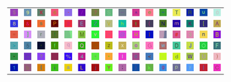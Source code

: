 <table>
<tr>
<td><img src="24.gif"></td>
<td><img src="39.gif"></td>
<td><img src="58.gif"></td>
<td><img src="36.gif"></td>
<td><img src="2D.gif"></td>
<td><img src="2F.gif"></td>
<td><img src="37.gif"></td>
<td><img src="53.gif"></td>
<td><img src="5F.gif"></td>
<td><img src="5E.gif"></td>
<td><img src="65.gif"></td>
<td><img src="7E.gif"></td>
<td><img src="54.gif"></td>
<td><img src="52.gif"></td>
<td><img src="75.gif"></td>
<td><img src="30.gif"></td>
</tr>
<tr>
<td><img src="38.gif"></td>
<td><img src="26.gif"></td>
<td><img src="73.gif"></td>
<td><img src="50.gif"></td>
<td><img src="32.gif"></td>
<td><img src="45.gif"></td>
<td><img src="5A.gif"></td>
<td><img src="56.gif"></td>
<td><img src="68.gif"></td>
<td><img src="74.gif"></td>
<td><img src="28.gif"></td>
<td><img src="4E.gif"></td>
<td><img src="6D.gif"></td>
<td><img src="4B.gif"></td>
<td><img src="5B.gif"></td>
<td><img src="41.gif"></td>
</tr>
<tr>
<td><img src="3D.gif"></td>
<td><img src="5D.gif"></td>
<td><img src="72.gif"></td>
<td><img src="21.gif"></td>
<td><img src="gr3.gif"></td>
<td><img src="4D.gif"></td>
<td><img src="76.gif"></td>
<td><img src="60.gif"></td>
<td><img src="40.gif"></td>
<td><img src="48.gif"></td>
<td><img src="49.gif"></td>
<td><img src="gr2.gif"></td>
<td><img src="23.gif"></td>
<td><img src="33.gif"></td>
<td><img src="6E.gif"></td>
<td><img src="42.gif"></td>
</tr>
<tr>
<td><img src="3E.gif"></td>
<td><img src="35.gif"></td>
<td><img src="27.gif"></td>
<td><img src="66.gif"></td>
<td><img src="71.gif"></td>
<td><img src="51.gif"></td>
<td><img src="3A.gif"></td>
<td><img src="7A.gif"></td>
<td><img src="78.gif"></td>
<td><img src="6F.gif"></td>
<td><img src="47.gif"></td>
<td><img src="77.gif"></td>
<td><img src="44.gif"></td>
<td><img src="4A.gif"></td>
<td><img src="4F.gif"></td>
<td><img src="46.gif"></td>
</tr>
<tr>
<td><img src="2A.gif"></td>
<td><img src="2E.gif"></td>
<td><img src="3F.gif"></td>
<td><img src="gr1.gif"></td>
<td><img src="25.gif"></td>
<td><img src="34.gif"></td>
<td><img src="2C.gif"></td>
<td><img src="22.gif"></td>
<td><img src="6C.gif"></td>
<td><img src="63.gif"></td>
<td><img src="3C.gif"></td>
<td><img src="2B.gif"></td>
<td><img src="64.gif"></td>
<td><img src="57.gif"></td>
<td><img src="55.gif"></td>
<td><img src="29.gif"></td>
</tr>
<tr>
<td><img src="31.gif"></td>
<td><img src="62.gif"></td>
<td><img src="7B.gif"></td>
<td><img src="69.gif"></td>
<td><img src="61.gif"></td>
<td><img src="4C.gif"></td>
<td><img src="6A.gif"></td>
<td><img src="59.gif"></td>
<td><img src="3B.gif"></td>
<td><img src="7D.gif"></td>
<td><img src="6B.gif"></td>
<td><img src="67.gif"></td>
<td><img src="70.gif"></td>
<td><img src="79.gif"></td>
<td><img src="7C.gif"></td>
<td><img src="43.gif"></td>
</tr>
</table>
